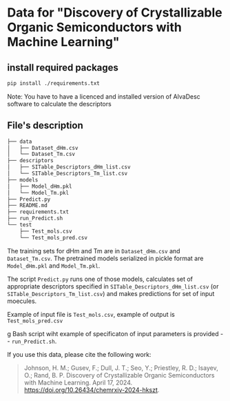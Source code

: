 # Data for "Discovery of Crystallizable Organic Semiconductors with Machine Learning"

## install required packages

```bash
pip install ./requirements.txt
```
Note: You have to have a licenced and installed version of AlvaDesc software to calculate the descriptors


## File's description
```bash
├── data
│   ├── Dataset_dHm.csv
│   └── Dataset_Tm.csv
├── descriptors
│   ├── SITable_Descriptors_dHm_list.csv
│   └── SITable_Descriptors_Tm_list.csv
├── models
│   ├── Model_dHm.pkl
│   └── Model_Tm.pkl
├── Predict.py
├── README.md
├── requirements.txt
├── run_Predict.sh
└── test
    ├── Test_mols.csv
    └── Test_mols_pred.csv
```
The training sets for dHm and Tm are in `Dataset_dHm.csv` and `Dataset_Tm.csv`. The pretrained models serialized in pickle format are `Model_dHm.pkl` and `Model_Tm.pkl`.

The script `Predict.py` runs one of those models, calculates set of appropriate descriptors specified in `SITable_Descriptors_dHm_list.csv` (or `SITable_Descriptors_Tm_list.csv`)
and makes predictions for set of input moecules.


Example of input file is `Test_mols.csv`, example of output is `Test_mols_pred.csv`

g
Bash script wiht example of specificaton of input parameters is provided -- `run_Predict.sh`.

If you use this data, please cite the following work:
> Johnson, H. M.; Gusev, F.; Dull, J. T.; Seo, Y.; Priestley, R. D.; Isayev, O.; Rand, B. P. Discovery of Crystallizable Organic Semiconductors with Machine Learning. April 17, 2024. https://doi.org/10.26434/chemrxiv-2024-hkszt.
